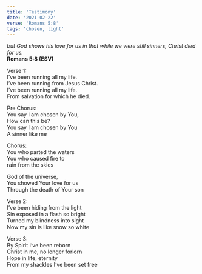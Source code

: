 ```yaml
---
title: 'Testimony'
date: '2021-02-22'
verse: 'Romans 5:8'
tags: 'chosen, light'
---
```


*but God shows his love for us in that while we were still sinners, Christ died for us.*  
**Romans 5:8 (ESV)**

Verse 1:  
I’ve been running all my life.  
I’ve been running from Jesus Christ.  
I’ve been running all my life.  
From salvation for which he died.

Pre Chorus:  
You say I am chosen by You,  
How can this be?  
You say I am chosen by You  
A sinner like me

Chorus:  
You who parted the waters  
You who caused fire to  
rain from the skies

God of the universe,  
You showed Your love for us  
Through the death of Your son

Verse 2:  
I’ve been hiding from the light  
Sin exposed in a flash so bright  
Turned my blindness into sight  
Now my sin is like snow so white

Verse 3:  
By Spirit I’ve been reborn  
Christ in me, no longer forlorn  
Hope in life, eternity  
From my shackles I’ve been set free
